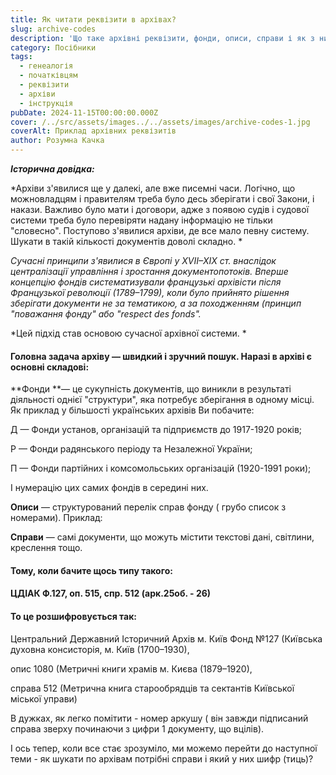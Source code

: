```yaml
---
title: Як читати реквізити в архівах?
slug: archive-codes
description: 'Що таке архівні реквізити, фонди, описи, справи і як з ними працювати?'
category: Посібники
tags:
  - генеалогія
  - початківцям
  - реквізити
  - архіви
  - інструкція
pubDate: 2024-11-15T00:00:00.000Z
cover: /../src/assets/images../../assets/images/archive-codes-1.jpg
coverAlt: Приклад архівних реквізитів
author: Розумна Качка
---
```


***Історична довідка:***

\*Архіви з'явилися ще у далекі, але вже писемні часи. Логічно, що можновладцям і правителям треба було десь зберігати і свої Закони, і накази. Важливо було мати і договори, адже з появою судів і судової системи треба було перевіряти надану інформацію не тільки "словесно". Поступово з'явилися архіви, де все мало певну систему. Шукати в такій кількості документів доволі складно. \*

*Сучасні принципи з'явилися в Європі у XVII–XIX ст. внаслідок централізації управління і зростання документопотоків. Вперше концепцію фондів систематизували французькі архівісти після Французької революції (1789–1799), коли було прийнято рішення зберігати документи не за тематикою, а за походженням (принцип "поважання фонду" або "respect des fonds".*

\*Цей підхід став основою сучасної архівної системи. \*

#### **Головна задача архіву — швидкий і зручний пошук. Наразі в архіві є основні складові:**

\*\*Фонди \*\*— це сукупність документів, що виникли в результаті діяльності однієї "структури", яка потребує зберігання в одному місці. Як приклад у більшості українських архівів Ви побачите:

Д — Фонди установ, організацій та підприємств до 1917-1920 років;

Р — Фонди радянського періоду та Незалежної України;

П — Фонди партійних і комсомольських організацій (1920-1991 роки);

І нумерацію цих самих фондів в середині них.

**Описи** — структурований перелік справ фонду ( грубо список з номерами). Приклад:

**Справи** — самі документи, що можуть містити текстові дані, світлини, креслення тощо.

#### Тому, коли бачите щось типу такого:

#### **ЦДІАК Ф.127, оп. 515, спр. 512 (арк.25об. - 26)**

#### То це розшифровується так:

Центральний Державний Історичний Архів м. Київ Фонд №127 (Київська духовна консисторія, м. Київ	(1700–1930),

опис 1080 (Метричні книги храмів м. Києва (1879–1920),

справа 512 (Метрична книга старообрядців та сектантів Київської міської управи)

В дужках, як легко помітити - номер аркушу ( він завжди підписаний справа зверху починаючи з цифри 1 документу, що вцілів).

І ось тепер, коли все стає зрозуміло, ми можемо перейти до наступної теми - як шукати по архівам потрібні справи і який у них шифр (тиць)?
